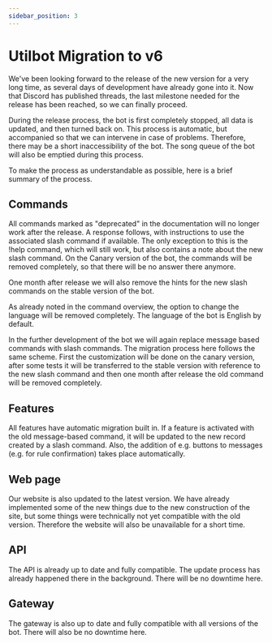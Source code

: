 ```yaml
---
sidebar_position: 3
---
```


# Utilbot Migration to v6
We've been looking forward to the release of the new version for a very long time, as several days of development have already gone into it. Now that Discord has published threads, the last milestone needed for the release has been reached, so we can finally proceed.

During the release process, the bot is first completely stopped, all data is updated, and then turned back on. This process is automatic, but accompanied so that we can intervene in case of problems. Therefore, there may be a short inaccessibility of the bot. The song queue of the bot will also be emptied during this process.

To make the process as understandable as possible, here is a brief summary of the process.

## Commands
All commands marked as "deprecated" in the documentation will no longer work after the release.
A response follows, with instructions to use the associated slash command if available. The only exception to this is the !help command, which will still work, but also contains a note about the new slash command.
On the Canary version of the bot, the commands will be removed completely, so that there will be no answer there anymore.

One month after release we will also remove the hints for the new slash commands on the stable version of the bot.

As already noted in the command overview, the option to change the language will be removed completely. The language of the bot is English by default.

In the further development of the bot we will again replace message based commands with slash commands. The migration process here follows the same scheme. First the customization will be done on the canary version, after some tests it will be transferred to the stable version with reference to the new slash command and then one month after release the old command will be removed completely.

## Features
All features have automatic migration built in. If a feature is activated with the old message-based command, it will be updated to the new record created by a slash command. Also, the addition of e.g. buttons to messages (e.g. for rule confirmation) takes place automatically.

## Web page
Our website is also updated to the latest version. We have already implemented some of the new things due to the new construction of the site, but some things were technically not yet compatible with the old version. Therefore the website will also be unavailable for a short time.

## API
The API is already up to date and fully compatible. The update process has already happened there in the background. There will be no downtime here.

## Gateway
The gateway is also up to date and fully compatible with all versions of the bot. There will also be no downtime here.
